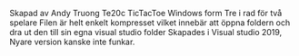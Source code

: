 Skapad av Andy Truong Te20c
TicTacToe Windows form
Tre i rad för två spelare
Filen är helt enkelt kompresset vilket innebär att öppna foldern och dra ut den till sin egna visual studio folder
Skapades i Visual studio 2019, Nyare version kanske inte funkar.
